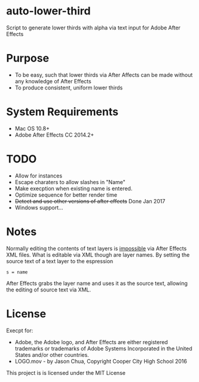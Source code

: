 # auto-lower-third
Script to generate lower thirds with alpha via text input for Adobe After Effects

# Purpose
- To be easy, such that lower thirds via After Affects can be made without any knowledge of After Effects
- To produce consistent, uniform lower thirds

# System Requirements
- Mac OS 10.8+
- Adobe After Effects CC 2014.2+

# TODO
- Allow for instances
- Escape charaters to allow slashes in "Name"
- Make execption when existing name is entered.
- Optimize sequence for better render time
- ~~Detect and use other versions of after effects~~ Done Jan 2017
- Windows support...

# Notes
Normally editing the contents of text layers is [impossible](https://forums.adobe.com/thread/1190873) via After Effects XML files. What is editable via XML though are layer names. By setting the source text of a text layer to the espression
<pre><code>s = name</code></pre>

After Effects grabs the layer name and uses it as the source text, allowing the editing of source text via XML.


# License
Execpt for:
- Adobe, the Adobe logo, and After Effects are either registered trademarks or trademarks of Adobe Systems Incorporated in the United States and/or other countries.
- LOGO.mov - by Jason Chua, Copyright Cooper City High School 2016

This project is is licensed under the MIT License
